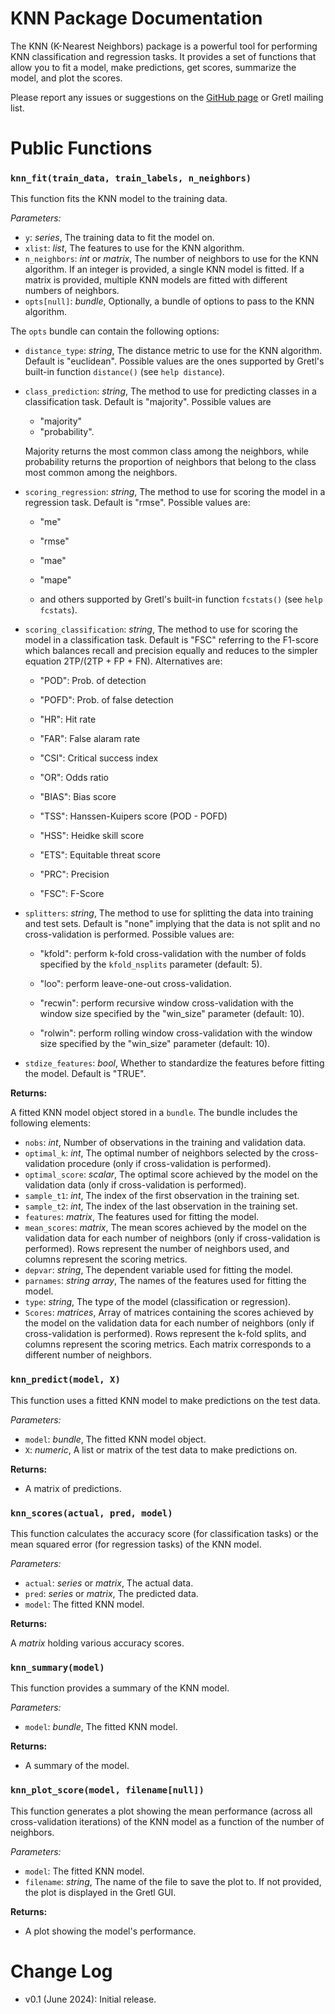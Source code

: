 # KNN Package Documentation

The KNN (K-Nearest Neighbors) package is a powerful tool for performing KNN classification and regression tasks. It provides a set of functions that allow you to fit a model, make predictions, get scores, summarize the model, and plot the scores.

Please report any issues or suggestions on the [GitHub page](https://github.com/atecon/knn) or Gretl mailing list.


# Public Functions

### `knn_fit(train_data, train_labels, n_neighbors)`

This function fits the KNN model to the training data.

*Parameters:*

- `y`: *series*, The training data to fit the model on.
- `xlist`: *list*, The features to use for the KNN algorithm.
- `n_neighbors`: *int* or *matrix*, The number of neighbors to use for the KNN algorithm. If an integer is provided, a single KNN model is fitted. If a matrix is provided, multiple KNN models are fitted with different numbers of neighbors.
- `opts[null]`: *bundle*, Optionally, a bundle of options to pass to the KNN algorithm.

The `opts` bundle can contain the following options:

- `distance_type`: *string*, The distance metric to use for the KNN algorithm. Default is "euclidean". Possible values are the ones supported by Gretl's built-in function `distance()` (see `help distance`).
- `class_prediction`: *string*, The method to use for predicting classes in a classification task. Default is "majority". Possible values are

  + "majority"
  + "probability".

  Majority returns the most common class among the neighbors, while probability returns the proportion of neighbors that belong to the class most common among the neighbors.

- `scoring_regression`: *string*, The method to use for scoring the model in a regression task. Default is "rmse". Possible values are:

  + "me"

  + "rmse"

  + "mae"

  + "mape"

  + and others supported by Gretl's built-in function `fcstats()` (see `help fcstats`).

- `scoring_classification`: *string*, The method to use for scoring the model in a classification task. Default is "FSC" referring to the F1-score which balances recall and precision equally and reduces to the simpler equation 2TP/(2TP + FP + FN). Alternatives are:


  + "POD": Prob. of detection

  + "POFD": Prob. of false detection

  + "HR": Hit rate

  + "FAR": False alaram rate

  + "CSI": Critical success index

  + "OR": Odds ratio

  + "BIAS": Bias score

  + "TSS": Hanssen-Kuipers score (POD - POFD)

  + "HSS": Heidke skill score

  + "ETS": Equitable threat score

  + "PRC": Precision

  + "FSC": F-Score

- `splitters`: *string*, The method to use for splitting the data into training and test sets. Default is "none" implying that the data is not split and no cross-validation is performed. Possible values are:

  + "kfold": perform k-fold cross-validation with the number of folds specified by the `kfold_nsplits` parameter (default: 5).

  + "loo": perform leave-one-out cross-validation.

  + "recwin": perform recursive window cross-validation with the window size specified by the "win_size" parameter (default: 10).

  + "rolwin": perform rolling window cross-validation with the window size specified by the "win_size" parameter (default: 10).

- `stdize_features`: *bool*, Whether to standardize the features before fitting the model. Default is "TRUE".


**Returns:**

A fitted KNN model object stored in a `bundle`. The bundle includes the following elements:

- `nobs`: *int*, Number of observations in the training and validation data.
- `optimal_k`: *int*, The optimal number of neighbors selected by the cross-validation procedure (only if cross-validation is performed).
- `optimal_score`: *scalar*, The optimal score achieved by the model on the validation data (only if cross-validation is performed).
- `sample_t1`: *int*, The index of the first observation in the training set.
- `sample_t2`: *int*, The index of the last observation in the training set.
- `features`: *matrix*, The features used for fitting the model.
- `mean_scores`: *matrix*, The mean scores achieved by the model on the validation data for each number of neighbors (only if cross-validation is performed). Rows represent the number of neighbors used, and columns represent the scoring metrics.
- `depvar`: *string*, The dependent variable used for fitting the model.
- `parnames`: *string array*, The names of the features used for fitting the model.
- `type`: *string*, The type of the model (classification or regression).
- `Scores`: *matrices*, Array of matrices containing the scores achieved by the model on the validation data for each number of neighbors (only if cross-validation is performed). Rows represent the k-fold splits, and columns represent the scoring metrics. Each matrix corresponds to a different number of neighbors.


### `knn_predict(model, X)`

This function uses a fitted KNN model to make predictions on the test data.

*Parameters:*

- `model`: *bundle*, The fitted KNN model object.
- `X`: *numeric*, A list or matrix of the test data to make predictions on.

**Returns:**

- A matrix of predictions.


### `knn_scores(actual, pred, model)`

This function calculates the accuracy score (for classification tasks) or the mean squared error (for regression tasks) of the KNN model.

*Parameters:*

- `actual`: *series* or *matrix*, The actual data.
- `pred`: *series* or *matrix*, The predicted data.
- `model`: The fitted KNN model.

**Returns:**

A *matrix* holding various accuracy scores.


### `knn_summary(model)`

This function provides a summary of the KNN model.

*Parameters:*

- `model`: *bundle*, The fitted KNN model.

**Returns:**

- A summary of the model.


### `knn_plot_score(model, filename[null])`

This function generates a plot showing the mean performance (across all cross-validation iterations) of the KNN model as a function of the number of neighbors.

*Parameters:*

- `model`: The fitted KNN model.
- `filename`: *string*, The name of the file to save the plot to. If not provided, the plot is displayed in the Gretl GUI.

**Returns:**

- A plot showing the model's performance.


# Change Log

- v0.1 (June 2024): Initial release.
